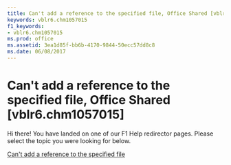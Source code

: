 ```yaml
---
title: Can't add a reference to the specified file, Office Shared [vblr6.chm1057015]
keywords: vblr6.chm1057015
f1_keywords:
- vblr6.chm1057015
ms.prod: office
ms.assetid: 3ea1d85f-bb6b-4170-9844-50ecc57dd8c8
ms.date: 06/08/2017
---
```



# Can't add a reference to the specified file, Office Shared [vblr6.chm1057015]

Hi there! You have landed on one of our F1 Help redirector pages. Please select the topic you were looking for below.

[Can't add a reference to the specified file](http://msdn.microsoft.com/library/e5a1c7f9-4689-e62e-0608-01750ad6309c%28Office.15%29.aspx)

